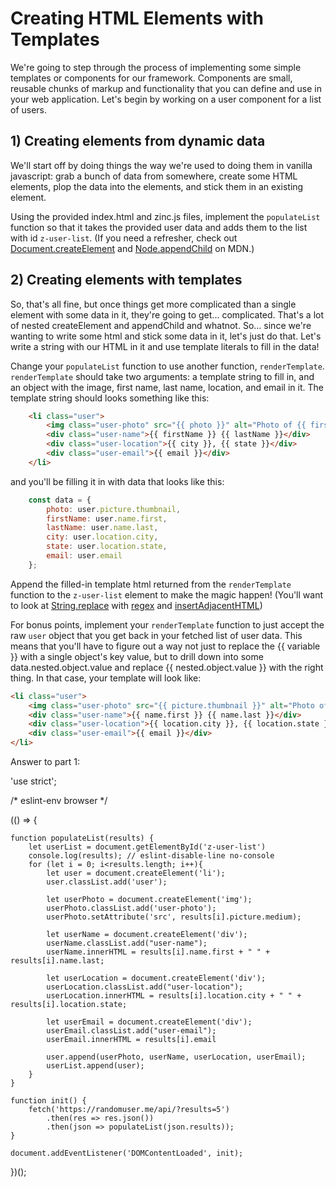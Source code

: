 # Creating HTML Elements with Templates

We're going to step through the process of implementing some simple templates or components for our framework. Components are small, reusable chunks of markup and functionality that you can define and use in your web application. Let's begin by working on a user component for a list of users.

## 1) Creating elements from dynamic data

We'll start off by doing things the way we're used to doing them in vanilla javascript: grab a bunch of data from somewhere, create some HTML elements, plop the data into the elements, and stick them in an existing element.

Using the provided index.html and zinc.js files, implement the `populateList` function so that it takes the provided user data and adds them to the list with id `z-user-list`. (If you need a refresher, check out [Document.createElement](https://developer.mozilla.org/en-US/docs/Web/API/Document/createElement) and [Node.appendChild](https://developer.mozilla.org/en-US/docs/Web/API/Node/appendChild) on MDN.)

## 2) Creating elements with templates

So, that's all fine, but once things get more complicated than a single element with some data in it, they're going to get... complicated. That's a lot of nested createElement and appendChild and whatnot. So... since we're wanting to write some html and stick some data in it, let's just do that. Let's write a string with our HTML in it and use template literals to fill in the data!

Change your `populateList` function to use another function, `renderTemplate`. `renderTemplate` should take two arguments: a template string to fill in, and an object with the image, first name, last name, location, and email in it. The template string should looks something like this:

```html
    <li class="user">
        <img class="user-photo" src="{{ photo }}" alt="Photo of {{ firstName }} {{ lastName }}">
        <div class="user-name">{{ firstName }} {{ lastName }}</div>
        <div class="user-location">{{ city }}, {{ state }}</div>
        <div class="user-email">{{ email }}</div>
    </li>
```

and you'll be filling it in with data that looks like this: 

```js
    const data = {
        photo: user.picture.thumbnail,
        firstName: user.name.first,
        lastName: user.name.last,
        city: user.location.city,
        state: user.location.state,
        email: user.email
    };
```

Append the filled-in template html returned from the `renderTemplate` function to the `z-user-list` element to make the magic happen! (You'll want to look at [String.replace](https://developer.mozilla.org/en-US/docs/Web/JavaScript/Reference/Global_Objects/String/replace) with [regex](https://developer.mozilla.org/en-US/docs/Web/JavaScript/Reference/Global_Objects/String/replace) and [insertAdjacentHTML](https://developer.mozilla.org/en-US/docs/Web/API/Element/insertAdjacentHTML))

For bonus points, implement your `renderTemplate` function to just accept the raw `user` object that you get back in your fetched list of user data. This means that you'll have to figure out a way not just to replace the {{ variable }} with a single object's key value, but to drill down into some data.nested.object.value and replace {{ nested.object.value }} with the right thing. In that case, your template will look like:

```html
<li class="user">
    <img class="user-photo" src="{{ picture.thumbnail }}" alt="Photo of {{ name.first }} {{ name.last }}">
    <div class="user-name">{{ name.first }} {{ name.last }}</div>
    <div class="user-location">{{ location.city }}, {{ location.state }}</div>
    <div class="user-email">{{ email }}</div>
</li>
```

Answer to part 1:

'use strict';

/* eslint-env browser */

(() => {

    function populateList(results) {
        let userList = document.getElementById('z-user-list')
        console.log(results); // eslint-disable-line no-console
        for (let i = 0; i<results.length; i++){
            let user = document.createElement('li');
            user.classList.add('user');

            let userPhoto = document.createElement('img');
            userPhoto.classList.add('user-photo');
            userPhoto.setAttribute('src', results[i].picture.medium);

            let userName = document.createElement('div');
            userName.classList.add("user-name");
            userName.innerHTML = results[i].name.first + " " + results[i].name.last;

            let userLocation = document.createElement('div');
            userLocation.classList.add("user-location");
            userLocation.innerHTML = results[i].location.city + " " + results[i].location.state;
       
            let userEmail = document.createElement('div');
            userEmail.classList.add("user-email");
            userEmail.innerHTML = results[i].email

            user.append(userPhoto, userName, userLocation, userEmail);
            userList.append(user);
        }
    }

    function init() {
        fetch('https://randomuser.me/api/?results=5')
            .then(res => res.json())
            .then(json => populateList(json.results));
    }

    document.addEventListener('DOMContentLoaded', init);
})();

